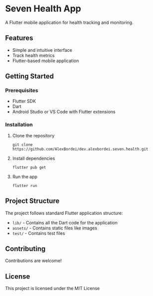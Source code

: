 # Seven Health App

A Flutter mobile application for health tracking and monitoring.

## Features

- Simple and intuitive interface
- Track health metrics
- Flutter-based mobile application

## Getting Started

### Prerequisites

- Flutter SDK
- Dart
- Android Studio or VS Code with Flutter extensions

### Installation

1. Clone the repository
   ```
   git clone https://github.com/AlexBordei/dev.alexbordei.seven.health.git
   ```

2. Install dependencies
   ```
   flutter pub get
   ```

3. Run the app
   ```
   flutter run
   ```

## Project Structure

The project follows standard Flutter application structure:

- `lib/` - Contains all the Dart code for the application
- `assets/` - Contains static files like images
- `test/` - Contains test files

## Contributing

Contributions are welcome!

## License

This project is licensed under the MIT License
